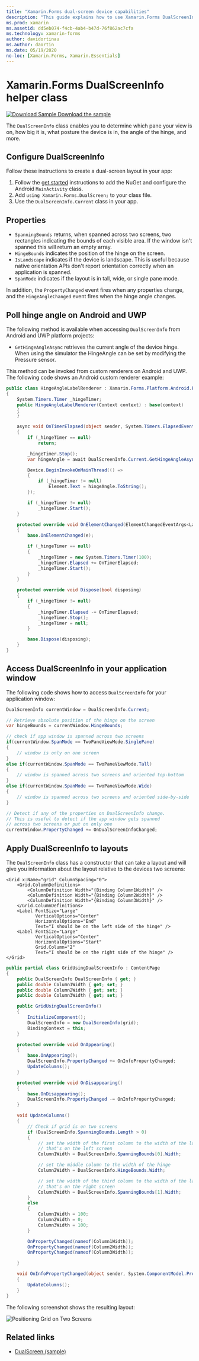 ```yaml
---
title: "Xamarin.Forms dual-screen device capabilities"
description: "This guide explains how to use Xamarin.Forms DualScreenInfo class to optimize your app experience for dual-screen devices such as Surface Duo and Surface Neo."
ms.prod: xamarin
ms.assetid: dd5eb074-f4cb-4ab4-b47d-76f862ac7cfa
ms.technology: xamarin-forms
author: davidortinau
ms.author: daortin
ms.date: 05/19/2020
no-loc: [Xamarin.Forms, Xamarin.Essentials]
---
```


# Xamarin.Forms DualScreenInfo helper class

[![Download Sample](~/media/shared/download.png) Download the sample](/samples/xamarin/xamarin-forms-samples/userinterface-dualscreendemos/)

The `DualScreenInfo` class enables you to determine which pane your view is on, how big it is, what posture the device is in, the angle of the hinge, and more.

## Configure DualScreenInfo

Follow these instructions to create a dual-screen layout in your app:

1. Follow the [get started](index.md) instructions to add the NuGet and configure the Android `MainActivity` class.
1. Add `using Xamarin.Forms.DualScreen;` to your class file.
1. Use the `DualScreenInfo.Current` class in your app.

## Properties

- `SpanningBounds` returns, when spanned across two screens, two rectangles indicating the bounds of each visible area. If the window isn't spanned this will return an empty array.
- `HingeBounds` indicates the position of the hinge on the screen.
- `IsLandscape` indicates if the device is landscape. This is useful because native orientation APIs don't report orientation correctly when an application is spanned.
- `SpanMode` indicates if the layout is in tall, wide, or single pane mode.

In addition, the `PropertyChanged` event fires when any properties change, and the `HingeAngleChanged` event fires when the hinge angle changes.

## Poll hinge angle on Android and UWP

The following method is available when accessing `DualScreenInfo` from Android and UWP platform projects:

- `GetHingeAngleAsync` retrieves the current angle of the device hinge. When using the simulator the HingeAngle can be set by modifying the Pressure sensor.

This method can be invoked from custom renderers on Android and UWP. The following code shows an Android custom renderer example:

```csharp
public class HingeAngleLabelRenderer : Xamarin.Forms.Platform.Android.FastRenderers.LabelRenderer
{
    System.Timers.Timer _hingeTimer;
    public HingeAngleLabelRenderer(Context context) : base(context)
    {
    }

    async void OnTimerElapsed(object sender, System.Timers.ElapsedEventArgs e)
    {
        if (_hingeTimer == null)
            return;

        _hingeTimer.Stop();
        var hingeAngle = await DualScreenInfo.Current.GetHingeAngleAsync();

        Device.BeginInvokeOnMainThread(() =>
        {
            if (_hingeTimer != null)
                Element.Text = hingeAngle.ToString();
        });

        if (_hingeTimer != null)
            _hingeTimer.Start();
    }

    protected override void OnElementChanged(ElementChangedEventArgs<Label> e)
    {
        base.OnElementChanged(e);

        if (_hingeTimer == null)
        {
            _hingeTimer = new System.Timers.Timer(100);
            _hingeTimer.Elapsed += OnTimerElapsed;
            _hingeTimer.Start();
        }
    }

    protected override void Dispose(bool disposing)
    {
        if (_hingeTimer != null)
        {
            _hingeTimer.Elapsed -= OnTimerElapsed;
            _hingeTimer.Stop();
            _hingeTimer = null;
        }

        base.Dispose(disposing);
    }
}
```

## Access DualScreenInfo in your application window

The following code shows how to access `DualScreenInfo` for your application window:

```csharp
DualScreenInfo currentWindow = DualScreenInfo.Current;

// Retrieve absolute position of the hinge on the screen
var hingeBounds = currentWindow.HingeBounds;

// check if app window is spanned across two screens
if(currentWindow.SpanMode == TwoPaneViewMode.SinglePane)
{
    // window is only on one screen
}
else if(currentWindow.SpanMode == TwoPaneViewMode.Tall)
{
    // window is spanned across two screens and oriented top-bottom
}
else if(currentWindow.SpanMode == TwoPaneViewMode.Wide)
{
    // window is spanned across two screens and oriented side-by-side
}

// Detect if any of the properties on DualScreenInfo change.
// This is useful to detect if the app window gets spanned
// across two screens or put on only one  
currentWindow.PropertyChanged += OnDualScreenInfoChanged;
```

## Apply DualScreenInfo to layouts

The `DualScreenInfo` class has a constructor that can take a layout and will give you information about the layout relative to the devices two screens:

```xaml
<Grid x:Name="grid" ColumnSpacing="0">
    <Grid.ColumnDefinitions>
        <ColumnDefinition Width="{Binding Column1Width}" />
        <ColumnDefinition Width="{Binding Column2Width}" />
        <ColumnDefinition Width="{Binding Column3Width}" />
    </Grid.ColumnDefinitions>
    <Label FontSize="Large"
           VerticalOptions="Center"
           HorizontalOptions="End"
           Text="I should be on the left side of the hinge" />
    <Label FontSize="Large"
           VerticalOptions="Center"
           HorizontalOptions="Start"
           Grid.Column="2"
           Text="I should be on the right side of the hinge" />
</Grid>
```

```csharp
public partial class GridUsingDualScreenInfo : ContentPage
{
    public DualScreenInfo DualScreenInfo { get; }
    public double Column1Width { get; set; }
    public double Column2Width { get; set; }
    public double Column3Width { get; set; }

    public GridUsingDualScreenInfo()
    {
        InitializeComponent();
        DualScreenInfo = new DualScreenInfo(grid);
        BindingContext = this;
    }

    protected override void OnAppearing()
    {
        base.OnAppearing();
        DualScreenInfo.PropertyChanged += OnInfoPropertyChanged;
        UpdateColumns();
    }

    protected override void OnDisappearing()
    {
        base.OnDisappearing();
        DualScreenInfo.PropertyChanged -= OnInfoPropertyChanged;
    }

    void UpdateColumns()
    {
        // Check if grid is on two screens
        if (DualScreenInfo.SpanningBounds.Length > 0)
        {
            // set the width of the first column to the width of the layout
            // that's on the left screen
            Column1Width = DualScreenInfo.SpanningBounds[0].Width;

            // set the middle column to the width of the hinge
            Column2Width = DualScreenInfo.HingeBounds.Width;

            // set the width of the third column to the width of the layout
            // that's on the right screen
            Column3Width = DualScreenInfo.SpanningBounds[1].Width;
        }
        else
        {
            Column1Width = 100;
            Column2Width = 0;
            Column3Width = 100;
        }

        OnPropertyChanged(nameof(Column1Width));
        OnPropertyChanged(nameof(Column2Width));
        OnPropertyChanged(nameof(Column3Width));

    }

    void OnInfoPropertyChanged(object sender, System.ComponentModel.PropertyChangedEventArgs e)
    {
        UpdateColumns();
    }
}
```

The following screenshot shows the resulting layout:

![Positioning Grid on Two Screens](dual-screen-info-images/grid-on-two-screens.png)

## Related links

- [DualScreen (sample)](/samples/xamarin/xamarin-forms-samples/userinterface-dualscreendemos/)